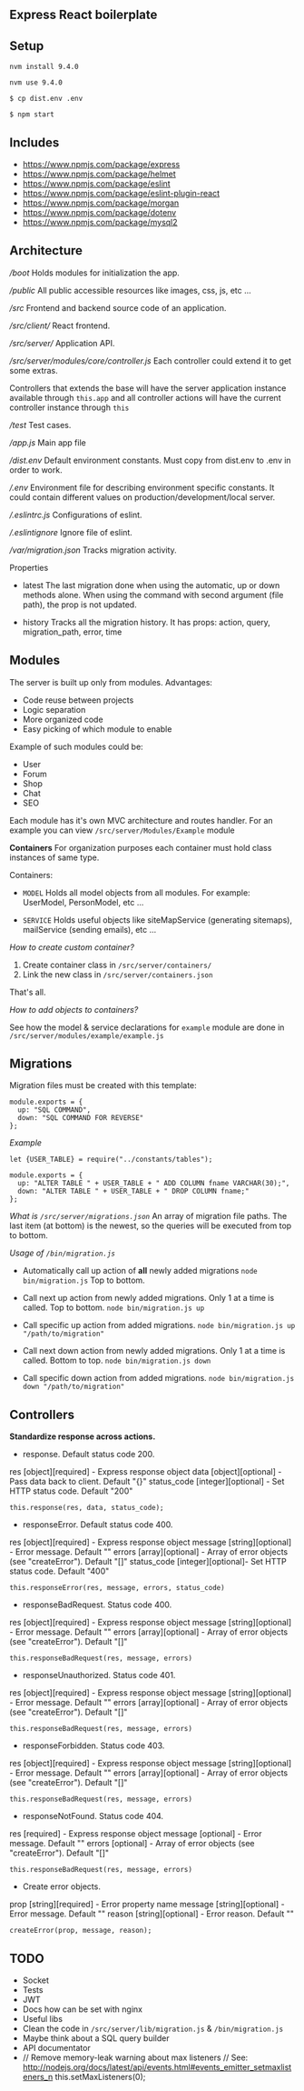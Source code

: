 **Express React boilerplate**
---

**Setup**
---

```
nvm install 9.4.0 
```

```
nvm use 9.4.0
```

```
$ cp dist.env .env
```

```
$ npm start
```

**Includes**
---

- https://www.npmjs.com/package/express
- https://www.npmjs.com/package/helmet
- https://www.npmjs.com/package/eslint
- https://www.npmjs.com/package/eslint-plugin-react
- https://www.npmjs.com/package/morgan
- https://www.npmjs.com/package/dotenv
- https://www.npmjs.com/package/mysql2

**Architecture**
---

_/boot_
Holds modules for initialization the app.

_/public_
All public accessible resources like images, css, js, etc ...

_/src_
Frontend and backend source code of an application.

_/src/client/_
React frontend.

_/src/server/_
Application API.

_/src/server/modules/core/controller.js_
Each controller could extend it to get some extras.

Controllers that extends the base will have the server application instance available through `this.app` 
and all controller actions will have the current controller instance through `this`

_/test_
Test cases.

_/app.js_
Main app file

_/dist.env_
Default environment constants.
Must copy from dist.env to .env in order to work.
 
_/.env_
Environment file for describing environment specific constants.
It could contain different values on production/development/local server.

_/.eslintrc.js_
Configurations of eslint.

_/.eslintignore_
Ignore file of eslint.

_/var/migration.json_
Tracks migration activity.

Properties

- latest
The last migration done when using the automatic, up or down methods alone.
When using the command with second argument (file path), the prop is not updated.

- history
Tracks all the migration history. It has props: action, query, migration_path, error, time

**Modules**
---

The server is built up only from modules.
Advantages: 
- Code reuse between projects
- Logic separation
- More organized code
- Easy picking of which module to enable
 
Example of such modules could be:
- User
- Forum
- Shop
- Chat
- SEO

Each module has it's own MVC architecture and routes handler.
For an example you can view `/src/server/Modules/Example` module

**Containers**
For organization purposes each container must hold class instances of same type.

Containers:

- `MODEL`
Holds all model objects from all modules. For example: UserModel, PersonModel, etc ...

- `SERVICE`
Holds useful objects like siteMapService (generating sitemaps), mailService (sending emails), etc ...

_How to create custom container?_

1. Create container class in `/src/server/containers/`
2. Link the new class in `/src/server/containers.json`

That's all.

_How to add objects to containers?_

See how the model & service declarations for `example` module are done in `/src/server/modules/example/example.js` 


**Migrations**
---

Migration files must be created with this template:

```
module.exports = {
  up: "SQL COMMAND",
  down: "SQL COMMAND FOR REVERSE"
};
```

_Example_

```
let {USER_TABLE} = require("../constants/tables");

module.exports = {
  up: "ALTER TABLE " + USER_TABLE + " ADD COLUMN fname VARCHAR(30);",
  down: "ALTER TABLE " + USER_TABLE + " DROP COLUMN fname;"
};
```

_What is `/src/server/migrations.json`_ 
An array of migration file paths. The last item (at bottom) is the newest, so the queries will be executed from top to bottom.
 
_Usage of `/bin/migration.js`_

 - Automatically call up action of __all__ newly added migrations
```node bin/migration.js``` Top to bottom.

 - Call next up action from newly added migrations. Only 1 at a time is called. Top to bottom.
```node bin/migration.js up```

 - Call specific up action from added migrations.
```node bin/migration.js up "/path/to/migration"```

 - Call next down action from newly added migrations. Only 1 at a time is called. Bottom to top.
```node bin/migration.js down```

 - Call specific down action from added migrations.
```node bin/migration.js down "/path/to/migration"```

**Controllers**
---

__Standardize response across actions.__

- response. Default status code 200.

res [object][required] - Express response object
data [object][optional] - Pass data back to client. Default "{}"
status_code [integer][optional] - Set HTTP status code. Default "200"

```
this.response(res, data, status_code);
```

- responseError. Default status code 400.

res [object][required] - Express response object
message [string][optional] - Error message. Default ""
errors [array][optional] - Array of error objects (see "createError"). Default "[]"
status_code [integer][optional]- Set HTTP status code. Default "400"

```
this.responseError(res, message, errors, status_code)
```

- responseBadRequest. Status code 400.

res [object][required] - Express response object
message [string][optional] - Error message. Default ""
errors [array][optional] - Array of error objects (see "createError"). Default "[]"

```
this.responseBadRequest(res, message, errors)
```

- responseUnauthorized. Status code 401.

res [object][required] - Express response object
message [string][optional] - Error message. Default ""
errors [array][optional] - Array of error objects (see "createError"). Default "[]"

```
this.responseBadRequest(res, message, errors)
```

- responseForbidden. Status code 403.

res [object][required] - Express response object
message [string][optional] - Error message. Default ""
errors [array][optional] - Array of error objects (see "createError"). Default "[]"


```
this.responseBadRequest(res, message, errors)
```

- responseNotFound. Status code 404.

res [required] - Express response object
message [optional] - Error message. Default ""
errors [optional] - Array of error objects (see "createError"). Default "[]"

```
this.responseBadRequest(res, message, errors)
```

- Create error objects.

prop [string][required] - Error property name
message [string][optional] - Error message. Default ""
reason [string][optional] - Error reason. Default ""

```
createError(prop, message, reason);
```

**TODO**
---
- Socket
- Tests
- JWT
- Docs how can be set with nginx
- Useful libs
- Clean the code in `/src/server/lib/migration.js` & `/bin/migration.js`
- Maybe think about a SQL query builder
- API documentator
-   // Remove memory-leak warning about max listeners
    // See: http://nodejs.org/docs/latest/api/events.html#events_emitter_setmaxlisteners_n
    this.setMaxListeners(0);